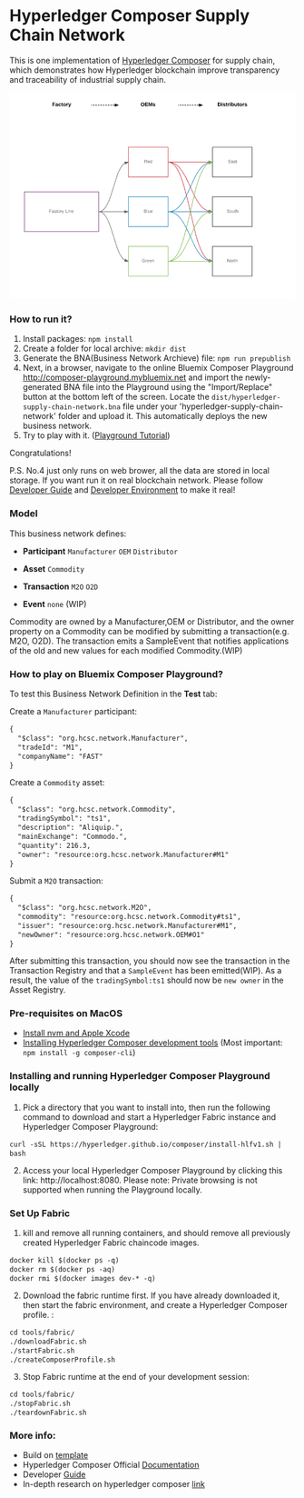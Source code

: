 # Hyperledger Composer Supply Chain Network

This is one implementation of [Hyperledger Composer](https://github.com/hyperledger/composer) for supply chain, which demonstrates how Hyperledger blockchain improve transparency and traceability of industrial supply chain.

![](/docs/flow.png)

### How to run it?

1. Install packages: `npm install`
2. Create a folder for local archive: `mkdir dist`
3. Generate the BNA(Business Network Archieve) file: `npm run prepublish`
4. Next, in a browser, navigate to the online Bluemix Composer Playground http://composer-playground.mybluemix.net and import the newly-generated BNA file into the Playground using the "Import/Replace" button at the bottom left of the screen. Locate the `dist/hyperledger-supply-chain-network.bna` file under your 'hyperledger-supply-chain-network' folder and upload it. This automatically deploys the new business network. 
5. Try to play with it. ([Playground Tutorial](https://hyperledger.github.io/composer/tutorials/playground-guide.html))

Congratulations!

P.S. No.4 just only runs on web brower, all the data are stored in local storage. If you want run it on real blockchain network. Please follow [Developer Guide](https://hyperledger.github.io/composer/tutorials/developer-guide.html) and [Developer Environment](https://hyperledger.github.io/composer/installing/development-tools.html) to make it real!

### Model
This business network defines:

- **Participant**
`Manufacturer` `OEM` `Distributor`

- **Asset**
`Commodity`

- **Transaction**
`M2O` `O2D`

- **Event**
`none` (WIP)

Commodity are owned by a Manufacturer,OEM or Distributor,  and the owner property on a Commodity can be modified by submitting a transaction(e.g. M2O, O2D). The transaction emits a SampleEvent that notifies applications of the old and new values for each modified Commodity.(WIP)

### How to play on Bluemix Composer Playground?

To test this Business Network Definition in the **Test** tab:

Create a `Manufacturer` participant:

```
{
  "$class": "org.hcsc.network.Manufacturer",
  "tradeId": "M1",
  "companyName": "FAST"
}
```

Create a `Commodity` asset:

```
{
  "$class": "org.hcsc.network.Commodity",
  "tradingSymbol": "ts1",
  "description": "Aliquip.",
  "mainExchange": "Commodo.",
  "quantity": 216.3,
  "owner": "resource:org.hcsc.network.Manufacturer#M1"
}
```

Submit a `M2O` transaction:

```
{
  "$class": "org.hcsc.network.M2O",
  "commodity": "resource:org.hcsc.network.Commodity#ts1",
  "issuer": "resource:org.hcsc.network.Manufacturer#M1",
  "newOwner": "resource:org.hcsc.network.OEM#O1"
}
```

After submitting this transaction, you should now see the transaction in the Transaction Registry and that a `SampleEvent` has been emitted(WIP). As a result, the value of the `tradingSymbol:ts1` should now be `new owner` in the Asset Registry.

### Pre-requisites on MacOS
- [Install nvm and Apple Xcode](https://hyperledger.github.io/composer/installing/prereqs-mac.html)
- [Installing Hyperledger Composer development tools](https://hyperledger.github.io/composer/installing/development-tools.html) (Most important: `npm install -g composer-cli`)

### Installing and running Hyperledger Composer Playground locally
1. Pick a directory that you want to install into, then run the following command to download and start a Hyperledger Fabric instance and Hyperledger Composer Playground:
```
curl -sSL https://hyperledger.github.io/composer/install-hlfv1.sh | bash
```
2. Access your local Hyperledger Composer Playground by clicking this link: http://localhost:8080. Please note: Private browsing is not supported when running the Playground locally.


### Set Up Fabric
1. kill and remove all running containers, and should remove all previously created Hyperledger Fabric chaincode images.
```
docker kill $(docker ps -q)
docker rm $(docker ps -aq)
docker rmi $(docker images dev-* -q)
```
2. Download the fabric runtime first. If you have already downloaded it, then start the fabric environment, and create a Hyperledger Composer profile. :
```
cd tools/fabric/
./downloadFabric.sh
./startFabric.sh
./createComposerProfile.sh
```
3. Stop Fabric runtime at the end of your development session:
```
cd tools/fabric/
./stopFabric.sh
./teardownFabric.sh
```

### More info:
- Build on [template](https://github.com/hyperledger/composer-sample-networks/tree/master/packages/basic-sample-network)
- Hyperledger Composer Official [Documentation](https://hyperledger.github.io/composer/introduction/introduction.html)
- Developer [Guide](https://hyperledger.github.io/composer/tutorials/developer-guide.html)
- In-depth research on hyperledger composer [link](https://github.com/aietcn/hyperledger-composer)
